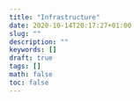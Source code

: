 ```yaml
---
title: "Infrastructure"
date: 2020-10-14T20:17:27+01:00
slug: ""
description: ""
keywords: []
draft: true
tags: []
math: false
toc: false
---
```



